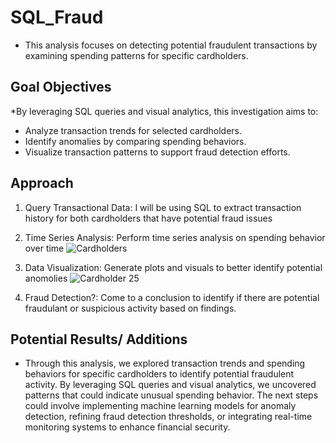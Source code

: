 # SQL_Fraud

* This analysis focuses on detecting potential fraudulent transactions by examining spending patterns for specific cardholders.

## Goal Objectives

*By leveraging SQL queries and visual analytics, this investigation aims to:

- Analyze transaction trends for selected cardholders.
- Identify anomalies by comparing spending behaviors.
- Visualize transaction patterns to support fraud detection efforts.

## Approach

1. Query Transactional Data: I will be using SQL to extract transaction history for both cardholders that have potential fraud issues

2. Time Series Analysis: Perform time series analysis on spending behavior over time
![Cardholders](https://github.com/user-attachments/assets/4f9c94cd-5c21-4ed9-9220-8ef063d25ab4)

3. Data Visualization: Generate plots and visuals to better identify potential anomolies
![Cardholder 25](https://github.com/user-attachments/assets/a43326f2-a0fa-41e7-858f-e866579bd523)

4. Fraud Detection?: Come to a conclusion to identify if there are potential fraudulant or suspicious activity based on findings.


## Potential Results/ Additions

* Through this analysis, we explored transaction trends and spending behaviors for specific cardholders to identify potential fraudulent activity. By leveraging SQL queries and visual analytics, we uncovered patterns that could indicate unusual spending behavior. The next steps could involve implementing machine learning models for anomaly detection, refining fraud detection thresholds, or integrating real-time monitoring systems to enhance financial security.
